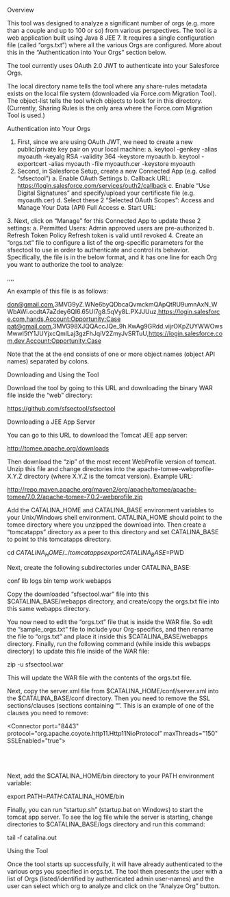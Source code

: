 Overview

This tool was designed to analyze a significant number of orgs (e.g. more than a couple and up to 100 or so) from various perspectives.  The tool is a web application built using Java 8 JEE 7.  It requires a single configuration file (called “orgs.txt”) where all the various Orgs are configured.  More about this in the “Authentication into Your Orgs” section below. 

The tool currently uses OAuth 2.0 JWT to authenticate into your Salesforce Orgs. 

The local directory name tells the tool where any share-rules metadata exists on the local file system (downloaded via Force.com Migration Tool).  The object-list tells the tool which objects to look for in this directory. (Currently, Sharing Rules is the only area where the Force.com Migration Tool is used.)


Authentication into Your Orgs

1.	First, since we are using OAuth JWT, we need to create a new public/private key pair on your local machine:
a.	keytool -genkey -alias myoauth -keyalg RSA -validity 364 -keystore myoauth
b.	keytool -exportcert -alias myoauth -file myoauth.cer 
-keystore myoauth
2.	Second, in Salesforce Setup, create a new Connected App (e.g. called “sfsectool”)
a.	Enable OAuth Settings
b.	Callback URL: 
https://login.salesforce.com/services/outh2/callback
c.	Enable “Use Digital Signatures” and specify/upload your certificate file (e.g. myoauth.cer)
d.	Select these 2 “Selected OAuth Scopes”:
Access and Manage Your Data (API)
Full Access
e.	Start URL:
<Your landing page URL>
3.	Next, click on “Manage” for this Connected App to update these 2 settings: 
a.	Permitted Users:
Admin approved users are pre-authorized
b.	Refresh Token Policy
Refresh token is valid until revoked
4.	Create an “orgs.txt” file to configure a list of the org-specific parameters for the sfsectool to use in order to authenticate and control its behavior. Specifically, the file is in the below format, and it has one line for each Org you want to authorize the tool to analyze:

<admin userid>,<oauth consumer key>,<login url>,<local directory name>,<object-list>

An example of this file is as follows:

don@gmail.com,3MVG9yZ.WNe6byQDbcaQvmckmQApQtRU9umnAxN_WWbAWi.ocdtA7aZdey6Ql6.65Ul7g8.5qVy8L.PXJJUuz,https://login.salesforce.com,hands,Account:Opportunity:Case
pat@gmail.com,3MVG98XJQQAccJQe_9h.KwAg9GRdd.vijrOKpZUYWWOwsMwwl5tY1JUYjxcQmlLaj3gzFhJqiV2ZmyJvSRTuU,https://login.salesforce.com,dev,Account:Opportunity:Case

Note that the <object-list> at the end consists of one or more object names (object API names) separated by colons. 


Downloading and Using the Tool 

Download the tool by going to this URL and downloading the binary WAR file inside the “web” directory:

https://github.com/sfsectool/sfsectool


Downloading a JEE App Server

You can go to this URL to download the Tomcat JEE app server:

http://tomee.apache.org/downloads

Then download the “zip” of the most recent WebProfile version of tomcat.  Unzip this file and change directories into the apache-tomee-webprofile-X.Y.Z directory (where X.Y.Z is the tomcat version).  Example URL:

http://repo.maven.apache.org/maven2/org/apache/tomee/apache-tomee/7.0.2/apache-tomee-7.0.2-webprofile.zip


Add the CATALINA_HOME and CATALINA_BASE environment variables to your Unix/Windows shell environment.  CATALINA_HOME should point to the tomee directory where you unzipped the download into. Then create a “tomcatapps” directory as a peer to this directory and set CATALINA_BASE to point to this tomcatapps directory.  

cd $CATALINA_HOME/../tomcatapps
export CATALINA_BASE=$PWD

Next, create the following subdirectories under CATALINA_BASE:

conf
lib
logs
bin
temp
work
webapps

Copy the downloaded “sfsectool.war” file into this $CATALINA_BASE/webapps directory, and create/copy the orgs.txt file into this same webapps directory.

You now need to edit the “orgs.txt” file that is inside the WAR file. So edit the “sample_orgs.txt” file to include your Org-specifics, and then rename the file to “orgs.txt” and place it inside this $CATALINA_BASE/webapps directory. Finally, run the following command (while inside this webapps directory) to update this file inside of the WAR file:

zip -u sfsectool.war

This will update the WAR file with the contents of the orgs.txt file. 

Next, copy the server.xml file from $CATALINA_HOME/conf/server.xml into the $CATALINA_BASE/conf directory. Then you need to remove the SSL sections/clauses (sections containing “<Connector port=”8443”…/>”.  This is an example of one of the clauses you need to remove:

<Connector port="8443" protocol="org.apache.coyote.http11.Http11NioProtocol” 
maxThreads="150" SSLEnabled="true">                                                                                                                
<SSLHostConfig>                                                                                                                                               
<Certificate certificateKeystoreFile="conf/localhost-rsa.jks" type="RSA" xpoweredBy="false" server="Apache TomEE" />  
</SSLHostConfig>                                                                                                                               
</Connector>

Next, add the $CATALINA_HOME/bin directory to your PATH environment variable:

export PATH=$PATH:$CATALINA_HOME/bin

Finally, you can run “startup.sh” (startup.bat on Windows) to start the tomcat app server. To see the log file while the server is starting, change directories to $CATALINA_BASE/logs directory and run this command:

tail -f catalina.out



Using the Tool

Once the tool starts up successfully, it will have already authenticated to the various orgs you specified in orgs.txt. The tool then presents the user with a list of Orgs (listed/identified by authenticated admin user-names) and the user can select which org to analyze and click on the “Analyze Org” button.  

